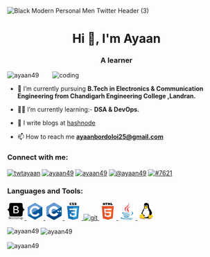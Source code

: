 ![Black Modern Personal Men Twitter Header (3)](https://user-images.githubusercontent.com/64208057/210185241-91001d83-a4cc-428a-9ae0-1d037ea0fc71.png)
<h1 align="center">Hi 👋, I'm Ayaan</h1>
<h3 align="center">A learner</h3>
<img align="right" alt="coding" width="400" src="https://cdn.sanity.io/images/ordgikwe/production/a830c5182852e35bcd0dc07b90122f07ecd15f48-700x525.gif?w=700&h=525&auto=format">

<p align="left"> <img src="https://komarev.com/ghpvc/?username=ayaan49&label=Profile%20views&color=0e75b6&style=flat" alt="ayaan49" /> </p>

- 🔭 I’m currently pursuing ****B.Tech** in **Electronics & Communication Engineering** from Chandigarh Engineering College ,Landran.**

- 🧑‍💻 I’m currently learning:- **DSA & DevOps.**

- 📝 I write blogs at [hashnode](https://hashnode.com/@Ayaan49)

- 📫 How to reach me **ayaanbordoloi25@gmail.com**

<h3 align="left">Connect with me:</h3>
<p align="left">
<a href="https://twitter.com/twtayaan" target="blank"><img align="center" src="https://raw.githubusercontent.com/rahuldkjain/github-profile-readme-generator/master/src/images/icons/Social/twitter.svg" alt="twtayaan" height="30" width="40" /></a>
<a href="https://linkedin.com/in/ayaan49" target="blank"><img align="center" src="https://raw.githubusercontent.com/rahuldkjain/github-profile-readme-generator/master/src/images/icons/Social/linked-in-alt.svg" alt="ayaan49" height="30" width="40" /></a>
<a href="https://instagram.com/ayaan49" target="blank"><img align="center" src="https://raw.githubusercontent.com/rahuldkjain/github-profile-readme-generator/master/src/images/icons/Social/instagram.svg" alt="ayaan49" height="30" width="40" /></a>
<a href="https://hashnode.com/@ayaan49" target="blank"><img align="center" src="https://raw.githubusercontent.com/rahuldkjain/github-profile-readme-generator/master/src/images/icons/Social/hashnode.svg" alt="@ayaan49" height="30" width="40" /></a>
<a href="https://discord.gg/#7621" target="blank"><img align="center" src="https://raw.githubusercontent.com/rahuldkjain/github-profile-readme-generator/master/src/images/icons/Social/discord.svg" alt="#7621" height="30" width="40" /></a>
</p>

<h3 align="left">Languages and Tools:</h3>
<p align="left"> <a href="https://getbootstrap.com" target="_blank" rel="noreferrer"> <img src="https://raw.githubusercontent.com/devicons/devicon/master/icons/bootstrap/bootstrap-plain-wordmark.svg" alt="bootstrap" width="40" height="40"/> </a> <a href="https://www.cprogramming.com/" target="_blank" rel="noreferrer"> <img src="https://raw.githubusercontent.com/devicons/devicon/master/icons/c/c-original.svg" alt="c" width="40" height="40"/> </a> <a href="https://www.w3schools.com/cpp/" target="_blank" rel="noreferrer"> <img src="https://raw.githubusercontent.com/devicons/devicon/master/icons/cplusplus/cplusplus-original.svg" alt="cplusplus" width="40" height="40"/> </a> <a href="https://www.w3schools.com/css/" target="_blank" rel="noreferrer"> <img src="https://raw.githubusercontent.com/devicons/devicon/master/icons/css3/css3-original-wordmark.svg" alt="css3" width="40" height="40"/> </a> <a href="https://git-scm.com/" target="_blank" rel="noreferrer"> <img src="https://www.vectorlogo.zone/logos/git-scm/git-scm-icon.svg" alt="git" width="40" height="40"/> </a> <a href="https://www.w3.org/html/" target="_blank" rel="noreferrer"> <img src="https://raw.githubusercontent.com/devicons/devicon/master/icons/html5/html5-original-wordmark.svg" alt="html5" width="40" height="40"/> </a> <a href="https://www.java.com" target="_blank" rel="noreferrer"> <img src="https://raw.githubusercontent.com/devicons/devicon/master/icons/java/java-original.svg" alt="java" width="40" height="40"/> </a> <a href="https://www.linux.org/" target="_blank" rel="noreferrer"> <img src="https://raw.githubusercontent.com/devicons/devicon/master/icons/linux/linux-original.svg" alt="linux" width="40" height="40"/> </a> </p>

<p><img align="left" src="https://github-readme-stats.vercel.app/api/top-langs?username=ayaan49&show_icons=true&locale=en&layout=compact" alt="ayaan49" /></p>

<p>&nbsp;<img align="center" src="https://github-readme-stats.vercel.app/api?username=ayaan49&show_icons=true&locale=en" alt="ayaan49" /></p>

<p><img align="center" src="https://github-readme-streak-stats.herokuapp.com/?user=ayaan49&" alt="ayaan49" /></p>
